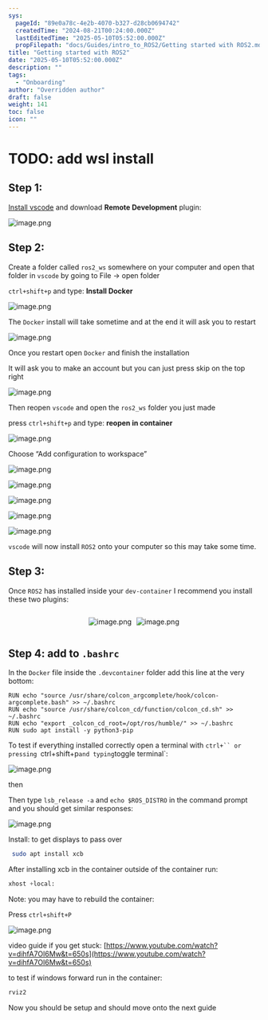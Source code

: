 ```yaml
---
sys:
  pageId: "89e0a78c-4e2b-4070-b327-d28cb0694742"
  createdTime: "2024-08-21T00:24:00.000Z"
  lastEditedTime: "2025-05-10T05:52:00.000Z"
  propFilepath: "docs/Guides/intro_to_ROS2/Getting started with ROS2.md"
title: "Getting started with ROS2"
date: "2025-05-10T05:52:00.000Z"
description: ""
tags:
  - "Onboarding"
author: "Overridden author"
draft: false
weight: 141
toc: false
icon: ""
---
```


# TODO: add wsl install

## Step 1:

[Install vscode](https://code.visualstudio.com/download) and download **Remote Development** plugin:

![image.png](https://prod-files-secure.s3.us-west-2.amazonaws.com/d518164a-d88e-44d1-a4ee-3adb3bd8bce0/efb52993-1881-4a40-b95e-6f020334f022/image.png?X-Amz-Algorithm=AWS4-HMAC-SHA256&X-Amz-Content-Sha256=UNSIGNED-PAYLOAD&X-Amz-Credential=ASIAZI2LB466TOK6MC35%2F20250622%2Fus-west-2%2Fs3%2Faws4_request&X-Amz-Date=20250622T181049Z&X-Amz-Expires=3600&X-Amz-Security-Token=IQoJb3JpZ2luX2VjEAkaCXVzLXdlc3QtMiJIMEYCIQCzbmCBHYdvgw9dNTFp4Dw4IHCk520JWGvJD%2B8I43nxZwIhAKzdXT2XjYtIrA%2BnaPkeGME6tBnoD9u4w5ws1lEZuC%2FLKogECPL%2F%2F%2F%2F%2F%2F%2F%2F%2F%2FwEQABoMNjM3NDIzMTgzODA1IgxAFamEQFfanzA1y%2FEq3ANShBordETp19xaaPVon1%2B4qclqgjRg6HcQyCbE9V3asewmbnsdqRzeFJF0ogVoUsi5T7YH4kbTmfRKEMhKRjiSIZptZrdg7r5s8XCtOa8x%2BQXzI3sXaL%2Fuaq7aKsKlI4jkQHd72ZnupQ%2BpPBuGf3D96N%2BgmyWx%2FyI5qhtGVW8b3WkBy7JL%2BSvx1mZZBqFEGhJwA%2BNqYj6Oaq%2B2gnjume%2F98NNC6LgUqX7DU2lxo4iA0q4NMn2oC29A9laHM%2Fw%2FaZSKYd3x7WrXhwNgdNGCM%2FEeAGCNhwMiKPJJAWxelWpSBBR0CPj%2BqO%2BjnOoJ35uhAL1185Odi%2Fz%2F%2FIUcyUv43L9waJLE3n9EXkEQlDPVJa8x08sNczCypHipPByNDLazpt98pzhzFq9i5eO1dQrV%2B8RBmhqcmdyN4kD3onwAtfCLjIO9Qim%2ByVwqI5iQsKrnP2CpEjY4XB8cWir379YDZ3n%2BlTfKMRWDbMOHmZtaxO2wGLSstZVif3qKXtzyc5RC6W5sfCaw1SwLbgKE4l3G73VTzaxBE5bOr6ZSsaoPVPPiiivwIi72FpE%2FF7iyUFhlYy6W6e13FBifydwtcf43BTgQealbaGpMINtfVDCK0U8oABALm6hLVofTScR3KjDF6uDCBjqkAUhyvUYlL4kR33Aj%2FuCoInBly2fEU3orRf3eH6IWEsY%2BEtsKJO0YGxqXECpYA471lm3678lr4Q8Uo7nZCd0W7k%2FXoeBX1C9dz90Fy%2FyuiqmO7DUNWwUa6yarRHjqXsGkJtHjYZthcTFG%2F9JLrmireC9FQTmQknh16gx1TgVXF%2BXXF%2FXaome94jQjUYYnofVN3Buk%2BSwWcHCbt3zN9%2FqZi60ydatt&X-Amz-Signature=71137d4130997a64ff2d359d78e5b105c7102df1679137d728f26a14ca689db2&X-Amz-SignedHeaders=host&x-amz-checksum-mode=ENABLED&x-id=GetObject)

## Step 2:

Create a folder called `ros2_ws` somewhere on your computer and open that folder in `vscode` by going to File → open folder 

`ctrl+shift+p` and type: **Install Docker**

![image.png](https://prod-files-secure.s3.us-west-2.amazonaws.com/d518164a-d88e-44d1-a4ee-3adb3bd8bce0/2269dc0e-1cd5-47ff-bceb-c04ad9b2eab0/image.png?X-Amz-Algorithm=AWS4-HMAC-SHA256&X-Amz-Content-Sha256=UNSIGNED-PAYLOAD&X-Amz-Credential=ASIAZI2LB466TOK6MC35%2F20250622%2Fus-west-2%2Fs3%2Faws4_request&X-Amz-Date=20250622T181049Z&X-Amz-Expires=3600&X-Amz-Security-Token=IQoJb3JpZ2luX2VjEAkaCXVzLXdlc3QtMiJIMEYCIQCzbmCBHYdvgw9dNTFp4Dw4IHCk520JWGvJD%2B8I43nxZwIhAKzdXT2XjYtIrA%2BnaPkeGME6tBnoD9u4w5ws1lEZuC%2FLKogECPL%2F%2F%2F%2F%2F%2F%2F%2F%2F%2FwEQABoMNjM3NDIzMTgzODA1IgxAFamEQFfanzA1y%2FEq3ANShBordETp19xaaPVon1%2B4qclqgjRg6HcQyCbE9V3asewmbnsdqRzeFJF0ogVoUsi5T7YH4kbTmfRKEMhKRjiSIZptZrdg7r5s8XCtOa8x%2BQXzI3sXaL%2Fuaq7aKsKlI4jkQHd72ZnupQ%2BpPBuGf3D96N%2BgmyWx%2FyI5qhtGVW8b3WkBy7JL%2BSvx1mZZBqFEGhJwA%2BNqYj6Oaq%2B2gnjume%2F98NNC6LgUqX7DU2lxo4iA0q4NMn2oC29A9laHM%2Fw%2FaZSKYd3x7WrXhwNgdNGCM%2FEeAGCNhwMiKPJJAWxelWpSBBR0CPj%2BqO%2BjnOoJ35uhAL1185Odi%2Fz%2F%2FIUcyUv43L9waJLE3n9EXkEQlDPVJa8x08sNczCypHipPByNDLazpt98pzhzFq9i5eO1dQrV%2B8RBmhqcmdyN4kD3onwAtfCLjIO9Qim%2ByVwqI5iQsKrnP2CpEjY4XB8cWir379YDZ3n%2BlTfKMRWDbMOHmZtaxO2wGLSstZVif3qKXtzyc5RC6W5sfCaw1SwLbgKE4l3G73VTzaxBE5bOr6ZSsaoPVPPiiivwIi72FpE%2FF7iyUFhlYy6W6e13FBifydwtcf43BTgQealbaGpMINtfVDCK0U8oABALm6hLVofTScR3KjDF6uDCBjqkAUhyvUYlL4kR33Aj%2FuCoInBly2fEU3orRf3eH6IWEsY%2BEtsKJO0YGxqXECpYA471lm3678lr4Q8Uo7nZCd0W7k%2FXoeBX1C9dz90Fy%2FyuiqmO7DUNWwUa6yarRHjqXsGkJtHjYZthcTFG%2F9JLrmireC9FQTmQknh16gx1TgVXF%2BXXF%2FXaome94jQjUYYnofVN3Buk%2BSwWcHCbt3zN9%2FqZi60ydatt&X-Amz-Signature=78fac4ea2ea6686581d205e8ba0e8a49fd44b9f9edfd292835e45376609f5f1d&X-Amz-SignedHeaders=host&x-amz-checksum-mode=ENABLED&x-id=GetObject)

The `Docker` install will take sometime and at the end it will ask you to restart

![image.png](https://prod-files-secure.s3.us-west-2.amazonaws.com/d518164a-d88e-44d1-a4ee-3adb3bd8bce0/ed233f78-be33-4b1f-b89c-9c346c0e961e/image.png?X-Amz-Algorithm=AWS4-HMAC-SHA256&X-Amz-Content-Sha256=UNSIGNED-PAYLOAD&X-Amz-Credential=ASIAZI2LB466TOK6MC35%2F20250622%2Fus-west-2%2Fs3%2Faws4_request&X-Amz-Date=20250622T181049Z&X-Amz-Expires=3600&X-Amz-Security-Token=IQoJb3JpZ2luX2VjEAkaCXVzLXdlc3QtMiJIMEYCIQCzbmCBHYdvgw9dNTFp4Dw4IHCk520JWGvJD%2B8I43nxZwIhAKzdXT2XjYtIrA%2BnaPkeGME6tBnoD9u4w5ws1lEZuC%2FLKogECPL%2F%2F%2F%2F%2F%2F%2F%2F%2F%2FwEQABoMNjM3NDIzMTgzODA1IgxAFamEQFfanzA1y%2FEq3ANShBordETp19xaaPVon1%2B4qclqgjRg6HcQyCbE9V3asewmbnsdqRzeFJF0ogVoUsi5T7YH4kbTmfRKEMhKRjiSIZptZrdg7r5s8XCtOa8x%2BQXzI3sXaL%2Fuaq7aKsKlI4jkQHd72ZnupQ%2BpPBuGf3D96N%2BgmyWx%2FyI5qhtGVW8b3WkBy7JL%2BSvx1mZZBqFEGhJwA%2BNqYj6Oaq%2B2gnjume%2F98NNC6LgUqX7DU2lxo4iA0q4NMn2oC29A9laHM%2Fw%2FaZSKYd3x7WrXhwNgdNGCM%2FEeAGCNhwMiKPJJAWxelWpSBBR0CPj%2BqO%2BjnOoJ35uhAL1185Odi%2Fz%2F%2FIUcyUv43L9waJLE3n9EXkEQlDPVJa8x08sNczCypHipPByNDLazpt98pzhzFq9i5eO1dQrV%2B8RBmhqcmdyN4kD3onwAtfCLjIO9Qim%2ByVwqI5iQsKrnP2CpEjY4XB8cWir379YDZ3n%2BlTfKMRWDbMOHmZtaxO2wGLSstZVif3qKXtzyc5RC6W5sfCaw1SwLbgKE4l3G73VTzaxBE5bOr6ZSsaoPVPPiiivwIi72FpE%2FF7iyUFhlYy6W6e13FBifydwtcf43BTgQealbaGpMINtfVDCK0U8oABALm6hLVofTScR3KjDF6uDCBjqkAUhyvUYlL4kR33Aj%2FuCoInBly2fEU3orRf3eH6IWEsY%2BEtsKJO0YGxqXECpYA471lm3678lr4Q8Uo7nZCd0W7k%2FXoeBX1C9dz90Fy%2FyuiqmO7DUNWwUa6yarRHjqXsGkJtHjYZthcTFG%2F9JLrmireC9FQTmQknh16gx1TgVXF%2BXXF%2FXaome94jQjUYYnofVN3Buk%2BSwWcHCbt3zN9%2FqZi60ydatt&X-Amz-Signature=72dfb5e6edd9fa8259a6568fa9f00474d258f17f38dc48fd3cbd0807c67704fe&X-Amz-SignedHeaders=host&x-amz-checksum-mode=ENABLED&x-id=GetObject)

Once you restart open `Docker` and finish the installation

It will ask you to make an account but you can just press skip on the top right

![image.png](https://prod-files-secure.s3.us-west-2.amazonaws.com/d518164a-d88e-44d1-a4ee-3adb3bd8bce0/21010ad9-1659-4fd9-9f59-9932a09b2a3d/image.png?X-Amz-Algorithm=AWS4-HMAC-SHA256&X-Amz-Content-Sha256=UNSIGNED-PAYLOAD&X-Amz-Credential=ASIAZI2LB466TOK6MC35%2F20250622%2Fus-west-2%2Fs3%2Faws4_request&X-Amz-Date=20250622T181049Z&X-Amz-Expires=3600&X-Amz-Security-Token=IQoJb3JpZ2luX2VjEAkaCXVzLXdlc3QtMiJIMEYCIQCzbmCBHYdvgw9dNTFp4Dw4IHCk520JWGvJD%2B8I43nxZwIhAKzdXT2XjYtIrA%2BnaPkeGME6tBnoD9u4w5ws1lEZuC%2FLKogECPL%2F%2F%2F%2F%2F%2F%2F%2F%2F%2FwEQABoMNjM3NDIzMTgzODA1IgxAFamEQFfanzA1y%2FEq3ANShBordETp19xaaPVon1%2B4qclqgjRg6HcQyCbE9V3asewmbnsdqRzeFJF0ogVoUsi5T7YH4kbTmfRKEMhKRjiSIZptZrdg7r5s8XCtOa8x%2BQXzI3sXaL%2Fuaq7aKsKlI4jkQHd72ZnupQ%2BpPBuGf3D96N%2BgmyWx%2FyI5qhtGVW8b3WkBy7JL%2BSvx1mZZBqFEGhJwA%2BNqYj6Oaq%2B2gnjume%2F98NNC6LgUqX7DU2lxo4iA0q4NMn2oC29A9laHM%2Fw%2FaZSKYd3x7WrXhwNgdNGCM%2FEeAGCNhwMiKPJJAWxelWpSBBR0CPj%2BqO%2BjnOoJ35uhAL1185Odi%2Fz%2F%2FIUcyUv43L9waJLE3n9EXkEQlDPVJa8x08sNczCypHipPByNDLazpt98pzhzFq9i5eO1dQrV%2B8RBmhqcmdyN4kD3onwAtfCLjIO9Qim%2ByVwqI5iQsKrnP2CpEjY4XB8cWir379YDZ3n%2BlTfKMRWDbMOHmZtaxO2wGLSstZVif3qKXtzyc5RC6W5sfCaw1SwLbgKE4l3G73VTzaxBE5bOr6ZSsaoPVPPiiivwIi72FpE%2FF7iyUFhlYy6W6e13FBifydwtcf43BTgQealbaGpMINtfVDCK0U8oABALm6hLVofTScR3KjDF6uDCBjqkAUhyvUYlL4kR33Aj%2FuCoInBly2fEU3orRf3eH6IWEsY%2BEtsKJO0YGxqXECpYA471lm3678lr4Q8Uo7nZCd0W7k%2FXoeBX1C9dz90Fy%2FyuiqmO7DUNWwUa6yarRHjqXsGkJtHjYZthcTFG%2F9JLrmireC9FQTmQknh16gx1TgVXF%2BXXF%2FXaome94jQjUYYnofVN3Buk%2BSwWcHCbt3zN9%2FqZi60ydatt&X-Amz-Signature=f4ee9c392589646dcc39ac9c74931b25cbb41ef66d77a7847e31283beae4f890&X-Amz-SignedHeaders=host&x-amz-checksum-mode=ENABLED&x-id=GetObject)

Then reopen `vscode` and open the `ros2_ws` folder you just made

press `ctrl+shift+p` and type: **reopen in container**

![image.png](https://prod-files-secure.s3.us-west-2.amazonaws.com/d518164a-d88e-44d1-a4ee-3adb3bd8bce0/4e93b8c2-41ad-488c-8095-c74205196118/image.png?X-Amz-Algorithm=AWS4-HMAC-SHA256&X-Amz-Content-Sha256=UNSIGNED-PAYLOAD&X-Amz-Credential=ASIAZI2LB466TOK6MC35%2F20250622%2Fus-west-2%2Fs3%2Faws4_request&X-Amz-Date=20250622T181049Z&X-Amz-Expires=3600&X-Amz-Security-Token=IQoJb3JpZ2luX2VjEAkaCXVzLXdlc3QtMiJIMEYCIQCzbmCBHYdvgw9dNTFp4Dw4IHCk520JWGvJD%2B8I43nxZwIhAKzdXT2XjYtIrA%2BnaPkeGME6tBnoD9u4w5ws1lEZuC%2FLKogECPL%2F%2F%2F%2F%2F%2F%2F%2F%2F%2FwEQABoMNjM3NDIzMTgzODA1IgxAFamEQFfanzA1y%2FEq3ANShBordETp19xaaPVon1%2B4qclqgjRg6HcQyCbE9V3asewmbnsdqRzeFJF0ogVoUsi5T7YH4kbTmfRKEMhKRjiSIZptZrdg7r5s8XCtOa8x%2BQXzI3sXaL%2Fuaq7aKsKlI4jkQHd72ZnupQ%2BpPBuGf3D96N%2BgmyWx%2FyI5qhtGVW8b3WkBy7JL%2BSvx1mZZBqFEGhJwA%2BNqYj6Oaq%2B2gnjume%2F98NNC6LgUqX7DU2lxo4iA0q4NMn2oC29A9laHM%2Fw%2FaZSKYd3x7WrXhwNgdNGCM%2FEeAGCNhwMiKPJJAWxelWpSBBR0CPj%2BqO%2BjnOoJ35uhAL1185Odi%2Fz%2F%2FIUcyUv43L9waJLE3n9EXkEQlDPVJa8x08sNczCypHipPByNDLazpt98pzhzFq9i5eO1dQrV%2B8RBmhqcmdyN4kD3onwAtfCLjIO9Qim%2ByVwqI5iQsKrnP2CpEjY4XB8cWir379YDZ3n%2BlTfKMRWDbMOHmZtaxO2wGLSstZVif3qKXtzyc5RC6W5sfCaw1SwLbgKE4l3G73VTzaxBE5bOr6ZSsaoPVPPiiivwIi72FpE%2FF7iyUFhlYy6W6e13FBifydwtcf43BTgQealbaGpMINtfVDCK0U8oABALm6hLVofTScR3KjDF6uDCBjqkAUhyvUYlL4kR33Aj%2FuCoInBly2fEU3orRf3eH6IWEsY%2BEtsKJO0YGxqXECpYA471lm3678lr4Q8Uo7nZCd0W7k%2FXoeBX1C9dz90Fy%2FyuiqmO7DUNWwUa6yarRHjqXsGkJtHjYZthcTFG%2F9JLrmireC9FQTmQknh16gx1TgVXF%2BXXF%2FXaome94jQjUYYnofVN3Buk%2BSwWcHCbt3zN9%2FqZi60ydatt&X-Amz-Signature=0aab159d49d74cb4d441fa29576e0e178c5375464b369b7bc10f2deac601f5da&X-Amz-SignedHeaders=host&x-amz-checksum-mode=ENABLED&x-id=GetObject)

Choose “Add configuration to workspace”

![image.png](https://prod-files-secure.s3.us-west-2.amazonaws.com/d518164a-d88e-44d1-a4ee-3adb3bd8bce0/9560b282-5060-4989-ba37-97e7b2c22476/image.png?X-Amz-Algorithm=AWS4-HMAC-SHA256&X-Amz-Content-Sha256=UNSIGNED-PAYLOAD&X-Amz-Credential=ASIAZI2LB466TOK6MC35%2F20250622%2Fus-west-2%2Fs3%2Faws4_request&X-Amz-Date=20250622T181049Z&X-Amz-Expires=3600&X-Amz-Security-Token=IQoJb3JpZ2luX2VjEAkaCXVzLXdlc3QtMiJIMEYCIQCzbmCBHYdvgw9dNTFp4Dw4IHCk520JWGvJD%2B8I43nxZwIhAKzdXT2XjYtIrA%2BnaPkeGME6tBnoD9u4w5ws1lEZuC%2FLKogECPL%2F%2F%2F%2F%2F%2F%2F%2F%2F%2FwEQABoMNjM3NDIzMTgzODA1IgxAFamEQFfanzA1y%2FEq3ANShBordETp19xaaPVon1%2B4qclqgjRg6HcQyCbE9V3asewmbnsdqRzeFJF0ogVoUsi5T7YH4kbTmfRKEMhKRjiSIZptZrdg7r5s8XCtOa8x%2BQXzI3sXaL%2Fuaq7aKsKlI4jkQHd72ZnupQ%2BpPBuGf3D96N%2BgmyWx%2FyI5qhtGVW8b3WkBy7JL%2BSvx1mZZBqFEGhJwA%2BNqYj6Oaq%2B2gnjume%2F98NNC6LgUqX7DU2lxo4iA0q4NMn2oC29A9laHM%2Fw%2FaZSKYd3x7WrXhwNgdNGCM%2FEeAGCNhwMiKPJJAWxelWpSBBR0CPj%2BqO%2BjnOoJ35uhAL1185Odi%2Fz%2F%2FIUcyUv43L9waJLE3n9EXkEQlDPVJa8x08sNczCypHipPByNDLazpt98pzhzFq9i5eO1dQrV%2B8RBmhqcmdyN4kD3onwAtfCLjIO9Qim%2ByVwqI5iQsKrnP2CpEjY4XB8cWir379YDZ3n%2BlTfKMRWDbMOHmZtaxO2wGLSstZVif3qKXtzyc5RC6W5sfCaw1SwLbgKE4l3G73VTzaxBE5bOr6ZSsaoPVPPiiivwIi72FpE%2FF7iyUFhlYy6W6e13FBifydwtcf43BTgQealbaGpMINtfVDCK0U8oABALm6hLVofTScR3KjDF6uDCBjqkAUhyvUYlL4kR33Aj%2FuCoInBly2fEU3orRf3eH6IWEsY%2BEtsKJO0YGxqXECpYA471lm3678lr4Q8Uo7nZCd0W7k%2FXoeBX1C9dz90Fy%2FyuiqmO7DUNWwUa6yarRHjqXsGkJtHjYZthcTFG%2F9JLrmireC9FQTmQknh16gx1TgVXF%2BXXF%2FXaome94jQjUYYnofVN3Buk%2BSwWcHCbt3zN9%2FqZi60ydatt&X-Amz-Signature=3ed4e48376e7f55e27f34223374b3344c7f787c43ced130fd539921ff52f86a3&X-Amz-SignedHeaders=host&x-amz-checksum-mode=ENABLED&x-id=GetObject)

![image.png](https://prod-files-secure.s3.us-west-2.amazonaws.com/d518164a-d88e-44d1-a4ee-3adb3bd8bce0/2ee63f81-886b-48e8-a553-dc6e5eac99e4/image.png?X-Amz-Algorithm=AWS4-HMAC-SHA256&X-Amz-Content-Sha256=UNSIGNED-PAYLOAD&X-Amz-Credential=ASIAZI2LB466TOK6MC35%2F20250622%2Fus-west-2%2Fs3%2Faws4_request&X-Amz-Date=20250622T181049Z&X-Amz-Expires=3600&X-Amz-Security-Token=IQoJb3JpZ2luX2VjEAkaCXVzLXdlc3QtMiJIMEYCIQCzbmCBHYdvgw9dNTFp4Dw4IHCk520JWGvJD%2B8I43nxZwIhAKzdXT2XjYtIrA%2BnaPkeGME6tBnoD9u4w5ws1lEZuC%2FLKogECPL%2F%2F%2F%2F%2F%2F%2F%2F%2F%2FwEQABoMNjM3NDIzMTgzODA1IgxAFamEQFfanzA1y%2FEq3ANShBordETp19xaaPVon1%2B4qclqgjRg6HcQyCbE9V3asewmbnsdqRzeFJF0ogVoUsi5T7YH4kbTmfRKEMhKRjiSIZptZrdg7r5s8XCtOa8x%2BQXzI3sXaL%2Fuaq7aKsKlI4jkQHd72ZnupQ%2BpPBuGf3D96N%2BgmyWx%2FyI5qhtGVW8b3WkBy7JL%2BSvx1mZZBqFEGhJwA%2BNqYj6Oaq%2B2gnjume%2F98NNC6LgUqX7DU2lxo4iA0q4NMn2oC29A9laHM%2Fw%2FaZSKYd3x7WrXhwNgdNGCM%2FEeAGCNhwMiKPJJAWxelWpSBBR0CPj%2BqO%2BjnOoJ35uhAL1185Odi%2Fz%2F%2FIUcyUv43L9waJLE3n9EXkEQlDPVJa8x08sNczCypHipPByNDLazpt98pzhzFq9i5eO1dQrV%2B8RBmhqcmdyN4kD3onwAtfCLjIO9Qim%2ByVwqI5iQsKrnP2CpEjY4XB8cWir379YDZ3n%2BlTfKMRWDbMOHmZtaxO2wGLSstZVif3qKXtzyc5RC6W5sfCaw1SwLbgKE4l3G73VTzaxBE5bOr6ZSsaoPVPPiiivwIi72FpE%2FF7iyUFhlYy6W6e13FBifydwtcf43BTgQealbaGpMINtfVDCK0U8oABALm6hLVofTScR3KjDF6uDCBjqkAUhyvUYlL4kR33Aj%2FuCoInBly2fEU3orRf3eH6IWEsY%2BEtsKJO0YGxqXECpYA471lm3678lr4Q8Uo7nZCd0W7k%2FXoeBX1C9dz90Fy%2FyuiqmO7DUNWwUa6yarRHjqXsGkJtHjYZthcTFG%2F9JLrmireC9FQTmQknh16gx1TgVXF%2BXXF%2FXaome94jQjUYYnofVN3Buk%2BSwWcHCbt3zN9%2FqZi60ydatt&X-Amz-Signature=b599d795109b9488dcf75c3000a00ae8a6474d5c7e6672f3e2827a05df2879ca&X-Amz-SignedHeaders=host&x-amz-checksum-mode=ENABLED&x-id=GetObject)

![image.png](https://prod-files-secure.s3.us-west-2.amazonaws.com/d518164a-d88e-44d1-a4ee-3adb3bd8bce0/ae1580b2-b048-407e-aed9-b584224a7a04/image.png?X-Amz-Algorithm=AWS4-HMAC-SHA256&X-Amz-Content-Sha256=UNSIGNED-PAYLOAD&X-Amz-Credential=ASIAZI2LB466TOK6MC35%2F20250622%2Fus-west-2%2Fs3%2Faws4_request&X-Amz-Date=20250622T181049Z&X-Amz-Expires=3600&X-Amz-Security-Token=IQoJb3JpZ2luX2VjEAkaCXVzLXdlc3QtMiJIMEYCIQCzbmCBHYdvgw9dNTFp4Dw4IHCk520JWGvJD%2B8I43nxZwIhAKzdXT2XjYtIrA%2BnaPkeGME6tBnoD9u4w5ws1lEZuC%2FLKogECPL%2F%2F%2F%2F%2F%2F%2F%2F%2F%2FwEQABoMNjM3NDIzMTgzODA1IgxAFamEQFfanzA1y%2FEq3ANShBordETp19xaaPVon1%2B4qclqgjRg6HcQyCbE9V3asewmbnsdqRzeFJF0ogVoUsi5T7YH4kbTmfRKEMhKRjiSIZptZrdg7r5s8XCtOa8x%2BQXzI3sXaL%2Fuaq7aKsKlI4jkQHd72ZnupQ%2BpPBuGf3D96N%2BgmyWx%2FyI5qhtGVW8b3WkBy7JL%2BSvx1mZZBqFEGhJwA%2BNqYj6Oaq%2B2gnjume%2F98NNC6LgUqX7DU2lxo4iA0q4NMn2oC29A9laHM%2Fw%2FaZSKYd3x7WrXhwNgdNGCM%2FEeAGCNhwMiKPJJAWxelWpSBBR0CPj%2BqO%2BjnOoJ35uhAL1185Odi%2Fz%2F%2FIUcyUv43L9waJLE3n9EXkEQlDPVJa8x08sNczCypHipPByNDLazpt98pzhzFq9i5eO1dQrV%2B8RBmhqcmdyN4kD3onwAtfCLjIO9Qim%2ByVwqI5iQsKrnP2CpEjY4XB8cWir379YDZ3n%2BlTfKMRWDbMOHmZtaxO2wGLSstZVif3qKXtzyc5RC6W5sfCaw1SwLbgKE4l3G73VTzaxBE5bOr6ZSsaoPVPPiiivwIi72FpE%2FF7iyUFhlYy6W6e13FBifydwtcf43BTgQealbaGpMINtfVDCK0U8oABALm6hLVofTScR3KjDF6uDCBjqkAUhyvUYlL4kR33Aj%2FuCoInBly2fEU3orRf3eH6IWEsY%2BEtsKJO0YGxqXECpYA471lm3678lr4Q8Uo7nZCd0W7k%2FXoeBX1C9dz90Fy%2FyuiqmO7DUNWwUa6yarRHjqXsGkJtHjYZthcTFG%2F9JLrmireC9FQTmQknh16gx1TgVXF%2BXXF%2FXaome94jQjUYYnofVN3Buk%2BSwWcHCbt3zN9%2FqZi60ydatt&X-Amz-Signature=4a836e0ab36fbdf11d075a7dffd39c0624e1e54bee7309ce1f9ab13dd689216b&X-Amz-SignedHeaders=host&x-amz-checksum-mode=ENABLED&x-id=GetObject)

![image.png](https://prod-files-secure.s3.us-west-2.amazonaws.com/d518164a-d88e-44d1-a4ee-3adb3bd8bce0/53255b28-f75e-430f-b9e3-c0ac8577e42b/image.png?X-Amz-Algorithm=AWS4-HMAC-SHA256&X-Amz-Content-Sha256=UNSIGNED-PAYLOAD&X-Amz-Credential=ASIAZI2LB466TOK6MC35%2F20250622%2Fus-west-2%2Fs3%2Faws4_request&X-Amz-Date=20250622T181049Z&X-Amz-Expires=3600&X-Amz-Security-Token=IQoJb3JpZ2luX2VjEAkaCXVzLXdlc3QtMiJIMEYCIQCzbmCBHYdvgw9dNTFp4Dw4IHCk520JWGvJD%2B8I43nxZwIhAKzdXT2XjYtIrA%2BnaPkeGME6tBnoD9u4w5ws1lEZuC%2FLKogECPL%2F%2F%2F%2F%2F%2F%2F%2F%2F%2FwEQABoMNjM3NDIzMTgzODA1IgxAFamEQFfanzA1y%2FEq3ANShBordETp19xaaPVon1%2B4qclqgjRg6HcQyCbE9V3asewmbnsdqRzeFJF0ogVoUsi5T7YH4kbTmfRKEMhKRjiSIZptZrdg7r5s8XCtOa8x%2BQXzI3sXaL%2Fuaq7aKsKlI4jkQHd72ZnupQ%2BpPBuGf3D96N%2BgmyWx%2FyI5qhtGVW8b3WkBy7JL%2BSvx1mZZBqFEGhJwA%2BNqYj6Oaq%2B2gnjume%2F98NNC6LgUqX7DU2lxo4iA0q4NMn2oC29A9laHM%2Fw%2FaZSKYd3x7WrXhwNgdNGCM%2FEeAGCNhwMiKPJJAWxelWpSBBR0CPj%2BqO%2BjnOoJ35uhAL1185Odi%2Fz%2F%2FIUcyUv43L9waJLE3n9EXkEQlDPVJa8x08sNczCypHipPByNDLazpt98pzhzFq9i5eO1dQrV%2B8RBmhqcmdyN4kD3onwAtfCLjIO9Qim%2ByVwqI5iQsKrnP2CpEjY4XB8cWir379YDZ3n%2BlTfKMRWDbMOHmZtaxO2wGLSstZVif3qKXtzyc5RC6W5sfCaw1SwLbgKE4l3G73VTzaxBE5bOr6ZSsaoPVPPiiivwIi72FpE%2FF7iyUFhlYy6W6e13FBifydwtcf43BTgQealbaGpMINtfVDCK0U8oABALm6hLVofTScR3KjDF6uDCBjqkAUhyvUYlL4kR33Aj%2FuCoInBly2fEU3orRf3eH6IWEsY%2BEtsKJO0YGxqXECpYA471lm3678lr4Q8Uo7nZCd0W7k%2FXoeBX1C9dz90Fy%2FyuiqmO7DUNWwUa6yarRHjqXsGkJtHjYZthcTFG%2F9JLrmireC9FQTmQknh16gx1TgVXF%2BXXF%2FXaome94jQjUYYnofVN3Buk%2BSwWcHCbt3zN9%2FqZi60ydatt&X-Amz-Signature=38f9236cd0600852977c59ebe8397086602559ddfb671a760a60fad223bf085b&X-Amz-SignedHeaders=host&x-amz-checksum-mode=ENABLED&x-id=GetObject)

![image.png](https://prod-files-secure.s3.us-west-2.amazonaws.com/d518164a-d88e-44d1-a4ee-3adb3bd8bce0/7c562767-5af9-4ffb-97d1-327bcdf4ee00/image.png?X-Amz-Algorithm=AWS4-HMAC-SHA256&X-Amz-Content-Sha256=UNSIGNED-PAYLOAD&X-Amz-Credential=ASIAZI2LB466TOK6MC35%2F20250622%2Fus-west-2%2Fs3%2Faws4_request&X-Amz-Date=20250622T181049Z&X-Amz-Expires=3600&X-Amz-Security-Token=IQoJb3JpZ2luX2VjEAkaCXVzLXdlc3QtMiJIMEYCIQCzbmCBHYdvgw9dNTFp4Dw4IHCk520JWGvJD%2B8I43nxZwIhAKzdXT2XjYtIrA%2BnaPkeGME6tBnoD9u4w5ws1lEZuC%2FLKogECPL%2F%2F%2F%2F%2F%2F%2F%2F%2F%2FwEQABoMNjM3NDIzMTgzODA1IgxAFamEQFfanzA1y%2FEq3ANShBordETp19xaaPVon1%2B4qclqgjRg6HcQyCbE9V3asewmbnsdqRzeFJF0ogVoUsi5T7YH4kbTmfRKEMhKRjiSIZptZrdg7r5s8XCtOa8x%2BQXzI3sXaL%2Fuaq7aKsKlI4jkQHd72ZnupQ%2BpPBuGf3D96N%2BgmyWx%2FyI5qhtGVW8b3WkBy7JL%2BSvx1mZZBqFEGhJwA%2BNqYj6Oaq%2B2gnjume%2F98NNC6LgUqX7DU2lxo4iA0q4NMn2oC29A9laHM%2Fw%2FaZSKYd3x7WrXhwNgdNGCM%2FEeAGCNhwMiKPJJAWxelWpSBBR0CPj%2BqO%2BjnOoJ35uhAL1185Odi%2Fz%2F%2FIUcyUv43L9waJLE3n9EXkEQlDPVJa8x08sNczCypHipPByNDLazpt98pzhzFq9i5eO1dQrV%2B8RBmhqcmdyN4kD3onwAtfCLjIO9Qim%2ByVwqI5iQsKrnP2CpEjY4XB8cWir379YDZ3n%2BlTfKMRWDbMOHmZtaxO2wGLSstZVif3qKXtzyc5RC6W5sfCaw1SwLbgKE4l3G73VTzaxBE5bOr6ZSsaoPVPPiiivwIi72FpE%2FF7iyUFhlYy6W6e13FBifydwtcf43BTgQealbaGpMINtfVDCK0U8oABALm6hLVofTScR3KjDF6uDCBjqkAUhyvUYlL4kR33Aj%2FuCoInBly2fEU3orRf3eH6IWEsY%2BEtsKJO0YGxqXECpYA471lm3678lr4Q8Uo7nZCd0W7k%2FXoeBX1C9dz90Fy%2FyuiqmO7DUNWwUa6yarRHjqXsGkJtHjYZthcTFG%2F9JLrmireC9FQTmQknh16gx1TgVXF%2BXXF%2FXaome94jQjUYYnofVN3Buk%2BSwWcHCbt3zN9%2FqZi60ydatt&X-Amz-Signature=613c96bec8e2924205981547b4bb95cc92787c0d222f6c1256b17e3387e8742d&X-Amz-SignedHeaders=host&x-amz-checksum-mode=ENABLED&x-id=GetObject)

`vscode` will now install `ROS2` onto your computer so this may take some time.

## Step 3:

Once `ROS2` has installed inside your `dev-container` I recommend you install these two plugins:

<div style="display: flex;flex-direction: row; column-gap:10px; max-width: 630px;justify-content: center;">
<div>

![image.png](https://prod-files-secure.s3.us-west-2.amazonaws.com/d518164a-d88e-44d1-a4ee-3adb3bd8bce0/3fc3d550-5a54-4ba1-ba6b-faa01cdb7369/image.png?X-Amz-Algorithm=AWS4-HMAC-SHA256&X-Amz-Content-Sha256=UNSIGNED-PAYLOAD&X-Amz-Credential=ASIAZI2LB466WOY6AOZR%2F20250622%2Fus-west-2%2Fs3%2Faws4_request&X-Amz-Date=20250622T181052Z&X-Amz-Expires=3600&X-Amz-Security-Token=IQoJb3JpZ2luX2VjEAcaCXVzLXdlc3QtMiJHMEUCIEjRBc2ya400e73Mac3MuzUmSELHTBouioqcuA0Xw1cGAiEAsGP%2BPCgIa9XQsUkniMvzr4nqFN8ArWAzGs%2FedFmyKyAqiAQI8P%2F%2F%2F%2F%2F%2F%2F%2F%2F%2FARAAGgw2Mzc0MjMxODM4MDUiDDXimPnSPKRg8qWvRyrcA5g%2ByA3TjirQVtjmz8zls2ySgA0kiWwDVu7GGnWlc54%2FZnBHJWqQ1EbPtJYE8EgPe4B%2F3kuFR%2B4HpNs0s2FpJ9ArPuzc9bj1BZ7Q5IcyOLYrg9jurplvz1gFMkS4QqPZu2ffCgq9nQEjw1ie%2BzvNKG5lBg%2Fw6rLU%2BRbe%2B0axJQVTzX2nnV0p%2FNi8eWN0SQLAIbsDBqCWD83mE2OjKhq6LnfkI1Li1wJEsx6snw9nJ%2B2WrVdySn%2BNSHzRrWuQwf1tn4o6cl86GfCPgj3ZmXC3jPCpvGX8syVzc2pdQ5C0sMtJU4H8bR%2FuBnrb8RGz4Lv9WGO0%2FwZMUh1F8XTNM6oCUxgRiCVvvcD2%2FYHpN5RBGLWaTFq0%2FC0xz7tamcZWj%2FBYG9rtu6ht5AfDJfitVaD8Kg32KKdqzCET%2BcZGvsrEZG6IzH3EbRGEl%2Fpj4QJqoI7ZVMvSvwN5lymi9jWu3wx0DSzeG1QWeTU32ysRVNzLB16GCLR67i%2BMygm9Ivn4dF%2Fv16zLt3Lihpsk33%2BIU0fdS8vK5PsHtiZ9soao%2FdBZKMbY%2FecpZ0QT7r70xBKrsUjdarsdtGWLAmeiWJieiDL7TXmFJG9nuM6UfLUzoeHx6ANyXqs3ru9we%2FPjY2eqMOqv4MIGOqUBUSz55ZmttEQGBwQxhlEvJT%2FjWUz0Fvf0%2Fv4AuAyPsj8y6i%2BdnhiMno0XBq6ziN9kW5KeEKoh4qEtlDSScc2Wo88ptgJ59E1YhcmQeSu0q1MvXJd91cgNJBa6OAHz%2FTc81MWE%2FMpLnwfsZLGxKEN7LCBxDgsaFLOoPNprAzzdQDgls4KzQjTZ5VlPpLS6f5Hy3dAFd5uBte0cIBx4Sj8AyMr22l7J&X-Amz-Signature=aaec61bea9d146ea849485c67dd14725063baebdbabbdcfd0d3bf133ec31304e&X-Amz-SignedHeaders=host&x-amz-checksum-mode=ENABLED&x-id=GetObject)

</div>
<div>

![image.png](https://prod-files-secure.s3.us-west-2.amazonaws.com/d518164a-d88e-44d1-a4ee-3adb3bd8bce0/d994cc66-13c2-4093-a5a3-f84cf4601a82/image.png?X-Amz-Algorithm=AWS4-HMAC-SHA256&X-Amz-Content-Sha256=UNSIGNED-PAYLOAD&X-Amz-Credential=ASIAZI2LB4663IHG37SI%2F20250622%2Fus-west-2%2Fs3%2Faws4_request&X-Amz-Date=20250622T181052Z&X-Amz-Expires=3600&X-Amz-Security-Token=IQoJb3JpZ2luX2VjEAkaCXVzLXdlc3QtMiJGMEQCIHMh6kPbQjay8XghBp635m2EI%2FGYhrlUUbCawMfHT51IAiBA%2BgFQVxKmIVnfrfpdN5ruhww%2FgF%2B1mng6nv2ZfB4zziqIBAjy%2F%2F%2F%2F%2F%2F%2F%2F%2F%2F8BEAAaDDYzNzQyMzE4MzgwNSIMqSV%2BX5tdEcCm4F5hKtwDRzQn1r5AfycpUP0ycymPuoNAnOz4yxc%2FeZMMyMJGpo%2Fp%2FXbJhkZwUbaShRyey3fiTWiA61F0rmEg4jZ%2FZHkumSPJIddZhZWrubMwbriQDva8HT9g3LONZQVqWiUiqxi%2F1HlQ1hePjeuCQdfG%2FlgzU%2FEgzRi1%2BUXVWPJrXCzsHhp8EzB34Ztacu%2FFmdhOzAqsJDG0wzzptp7Ulw22BUjPsOYg9IFWVI76sA5MVzd3qSzvway%2BxIEuER5RzMwr5Dwx%2Fa0E3eDXQBBM4oLnfhgjOvUGeL8MJavuIYPDQw1%2FqjxbRlQo51y%2BMNA6XzbNCNhsbSggRDa6YMrOf3SeZidjgVNH1eUedzUhxTSxdJTKC0%2FJsonRozsiu9Or%2F3TR5YaWo4YiSXJ6QKqtmkkkVl1qqV2X%2BzaoyFesMr7JNEOQ4H%2BJRW%2BdDg9%2Fbtm62iQH1NPK6ZggVC99ouCNU2TgpEGU9KugJiK6dXh6ACdftLcgpggvbSiPCd6l14oQH3BNJuruMK1ofUXa0ZykLWShH%2FVoiLmX7lX0x%2Fdy1DnPuDiJOisxzzcuK%2BiLtRhVivFyFtEZP224n0%2BRL2oHcHugNSWOtfcfpk1rmQvHO8If97kR278kSEX3irFSmoqQwiIw1%2BrgwgY6pgEgdoPd3rfI1kj3bkS4ySrJYrrklh04BPVAZAPd2UHJPMZOCmae8N5eFWopAOpIkMJVggd0Ojg4Mb2vArn2o4ihtLnirHVVMnm%2B3OdcdNpIPIiosNwgJQZKeA%2BqROFq5F6Mr7Xm9HYj0G8MMV5N42JVHHdSJLJudzoA0NUSvM%2BXgIbpqIT6k%2BML4%2F9%2FJzN1cn3KTWVjTN%2FyPOzgQst8RIXdQzq6FFzf&X-Amz-Signature=7834ddd11d84b60e3a6ff2f73511cf12fbffc7f7749d74169915b8f34eafaa6b&X-Amz-SignedHeaders=host&x-amz-checksum-mode=ENABLED&x-id=GetObject)

</div>
</div>

## Step 4: add to `.bashrc`

In the `Docker` file inside the `.devcontainer` folder add this line at the very bottom: 

```docker
RUN echo "source /usr/share/colcon_argcomplete/hook/colcon-argcomplete.bash" >> ~/.bashrc
RUN echo "source /usr/share/colcon_cd/function/colcon_cd.sh" >> ~/.bashrc
RUN echo "export _colcon_cd_root=/opt/ros/humble/" >> ~/.bashrc
RUN sudo apt install -y python3-pip 
```

To test if everything installed correctly open a terminal with `ctrl+`` or pressing `ctrl+shift+p` and typing `toggle terminal`:

![image.png](https://prod-files-secure.s3.us-west-2.amazonaws.com/d518164a-d88e-44d1-a4ee-3adb3bd8bce0/6a4943d8-b04e-4c02-9a58-775f3384d1a5/image.png?X-Amz-Algorithm=AWS4-HMAC-SHA256&X-Amz-Content-Sha256=UNSIGNED-PAYLOAD&X-Amz-Credential=ASIAZI2LB466TOK6MC35%2F20250622%2Fus-west-2%2Fs3%2Faws4_request&X-Amz-Date=20250622T181049Z&X-Amz-Expires=3600&X-Amz-Security-Token=IQoJb3JpZ2luX2VjEAkaCXVzLXdlc3QtMiJIMEYCIQCzbmCBHYdvgw9dNTFp4Dw4IHCk520JWGvJD%2B8I43nxZwIhAKzdXT2XjYtIrA%2BnaPkeGME6tBnoD9u4w5ws1lEZuC%2FLKogECPL%2F%2F%2F%2F%2F%2F%2F%2F%2F%2FwEQABoMNjM3NDIzMTgzODA1IgxAFamEQFfanzA1y%2FEq3ANShBordETp19xaaPVon1%2B4qclqgjRg6HcQyCbE9V3asewmbnsdqRzeFJF0ogVoUsi5T7YH4kbTmfRKEMhKRjiSIZptZrdg7r5s8XCtOa8x%2BQXzI3sXaL%2Fuaq7aKsKlI4jkQHd72ZnupQ%2BpPBuGf3D96N%2BgmyWx%2FyI5qhtGVW8b3WkBy7JL%2BSvx1mZZBqFEGhJwA%2BNqYj6Oaq%2B2gnjume%2F98NNC6LgUqX7DU2lxo4iA0q4NMn2oC29A9laHM%2Fw%2FaZSKYd3x7WrXhwNgdNGCM%2FEeAGCNhwMiKPJJAWxelWpSBBR0CPj%2BqO%2BjnOoJ35uhAL1185Odi%2Fz%2F%2FIUcyUv43L9waJLE3n9EXkEQlDPVJa8x08sNczCypHipPByNDLazpt98pzhzFq9i5eO1dQrV%2B8RBmhqcmdyN4kD3onwAtfCLjIO9Qim%2ByVwqI5iQsKrnP2CpEjY4XB8cWir379YDZ3n%2BlTfKMRWDbMOHmZtaxO2wGLSstZVif3qKXtzyc5RC6W5sfCaw1SwLbgKE4l3G73VTzaxBE5bOr6ZSsaoPVPPiiivwIi72FpE%2FF7iyUFhlYy6W6e13FBifydwtcf43BTgQealbaGpMINtfVDCK0U8oABALm6hLVofTScR3KjDF6uDCBjqkAUhyvUYlL4kR33Aj%2FuCoInBly2fEU3orRf3eH6IWEsY%2BEtsKJO0YGxqXECpYA471lm3678lr4Q8Uo7nZCd0W7k%2FXoeBX1C9dz90Fy%2FyuiqmO7DUNWwUa6yarRHjqXsGkJtHjYZthcTFG%2F9JLrmireC9FQTmQknh16gx1TgVXF%2BXXF%2FXaome94jQjUYYnofVN3Buk%2BSwWcHCbt3zN9%2FqZi60ydatt&X-Amz-Signature=d43ce37978ad435d2cae440b7ce4bffefe7a69461ca1a33cf38c6f35bbcc9102&X-Amz-SignedHeaders=host&x-amz-checksum-mode=ENABLED&x-id=GetObject)

then 

Then type `lsb_release -a` and `echo $ROS_DISTRO` in the command prompt and you should get similar responses:

![image.png](https://prod-files-secure.s3.us-west-2.amazonaws.com/d518164a-d88e-44d1-a4ee-3adb3bd8bce0/3e635dec-a805-4e85-8b9e-d000e5b71a4e/image.png?X-Amz-Algorithm=AWS4-HMAC-SHA256&X-Amz-Content-Sha256=UNSIGNED-PAYLOAD&X-Amz-Credential=ASIAZI2LB466TOK6MC35%2F20250622%2Fus-west-2%2Fs3%2Faws4_request&X-Amz-Date=20250622T181049Z&X-Amz-Expires=3600&X-Amz-Security-Token=IQoJb3JpZ2luX2VjEAkaCXVzLXdlc3QtMiJIMEYCIQCzbmCBHYdvgw9dNTFp4Dw4IHCk520JWGvJD%2B8I43nxZwIhAKzdXT2XjYtIrA%2BnaPkeGME6tBnoD9u4w5ws1lEZuC%2FLKogECPL%2F%2F%2F%2F%2F%2F%2F%2F%2F%2FwEQABoMNjM3NDIzMTgzODA1IgxAFamEQFfanzA1y%2FEq3ANShBordETp19xaaPVon1%2B4qclqgjRg6HcQyCbE9V3asewmbnsdqRzeFJF0ogVoUsi5T7YH4kbTmfRKEMhKRjiSIZptZrdg7r5s8XCtOa8x%2BQXzI3sXaL%2Fuaq7aKsKlI4jkQHd72ZnupQ%2BpPBuGf3D96N%2BgmyWx%2FyI5qhtGVW8b3WkBy7JL%2BSvx1mZZBqFEGhJwA%2BNqYj6Oaq%2B2gnjume%2F98NNC6LgUqX7DU2lxo4iA0q4NMn2oC29A9laHM%2Fw%2FaZSKYd3x7WrXhwNgdNGCM%2FEeAGCNhwMiKPJJAWxelWpSBBR0CPj%2BqO%2BjnOoJ35uhAL1185Odi%2Fz%2F%2FIUcyUv43L9waJLE3n9EXkEQlDPVJa8x08sNczCypHipPByNDLazpt98pzhzFq9i5eO1dQrV%2B8RBmhqcmdyN4kD3onwAtfCLjIO9Qim%2ByVwqI5iQsKrnP2CpEjY4XB8cWir379YDZ3n%2BlTfKMRWDbMOHmZtaxO2wGLSstZVif3qKXtzyc5RC6W5sfCaw1SwLbgKE4l3G73VTzaxBE5bOr6ZSsaoPVPPiiivwIi72FpE%2FF7iyUFhlYy6W6e13FBifydwtcf43BTgQealbaGpMINtfVDCK0U8oABALm6hLVofTScR3KjDF6uDCBjqkAUhyvUYlL4kR33Aj%2FuCoInBly2fEU3orRf3eH6IWEsY%2BEtsKJO0YGxqXECpYA471lm3678lr4Q8Uo7nZCd0W7k%2FXoeBX1C9dz90Fy%2FyuiqmO7DUNWwUa6yarRHjqXsGkJtHjYZthcTFG%2F9JLrmireC9FQTmQknh16gx1TgVXF%2BXXF%2FXaome94jQjUYYnofVN3Buk%2BSwWcHCbt3zN9%2FqZi60ydatt&X-Amz-Signature=ef69b6b3dbc66d1604d1c94d1a897874973b278ceb36ecf5c8b24783455b9e29&X-Amz-SignedHeaders=host&x-amz-checksum-mode=ENABLED&x-id=GetObject)

Install:  to get displays to pass over

```bash
 sudo apt install xcb
```

After installing xcb in the container outside of the container run:

```python
xhost +local:
```

Note: you may have to rebuild the container:

Press `ctrl+shift+P`

![image.png](https://prod-files-secure.s3.us-west-2.amazonaws.com/d518164a-d88e-44d1-a4ee-3adb3bd8bce0/6c2be660-2618-4c38-9c26-53554f7a0b7b/image.png?X-Amz-Algorithm=AWS4-HMAC-SHA256&X-Amz-Content-Sha256=UNSIGNED-PAYLOAD&X-Amz-Credential=ASIAZI2LB466TOK6MC35%2F20250622%2Fus-west-2%2Fs3%2Faws4_request&X-Amz-Date=20250622T181049Z&X-Amz-Expires=3600&X-Amz-Security-Token=IQoJb3JpZ2luX2VjEAkaCXVzLXdlc3QtMiJIMEYCIQCzbmCBHYdvgw9dNTFp4Dw4IHCk520JWGvJD%2B8I43nxZwIhAKzdXT2XjYtIrA%2BnaPkeGME6tBnoD9u4w5ws1lEZuC%2FLKogECPL%2F%2F%2F%2F%2F%2F%2F%2F%2F%2FwEQABoMNjM3NDIzMTgzODA1IgxAFamEQFfanzA1y%2FEq3ANShBordETp19xaaPVon1%2B4qclqgjRg6HcQyCbE9V3asewmbnsdqRzeFJF0ogVoUsi5T7YH4kbTmfRKEMhKRjiSIZptZrdg7r5s8XCtOa8x%2BQXzI3sXaL%2Fuaq7aKsKlI4jkQHd72ZnupQ%2BpPBuGf3D96N%2BgmyWx%2FyI5qhtGVW8b3WkBy7JL%2BSvx1mZZBqFEGhJwA%2BNqYj6Oaq%2B2gnjume%2F98NNC6LgUqX7DU2lxo4iA0q4NMn2oC29A9laHM%2Fw%2FaZSKYd3x7WrXhwNgdNGCM%2FEeAGCNhwMiKPJJAWxelWpSBBR0CPj%2BqO%2BjnOoJ35uhAL1185Odi%2Fz%2F%2FIUcyUv43L9waJLE3n9EXkEQlDPVJa8x08sNczCypHipPByNDLazpt98pzhzFq9i5eO1dQrV%2B8RBmhqcmdyN4kD3onwAtfCLjIO9Qim%2ByVwqI5iQsKrnP2CpEjY4XB8cWir379YDZ3n%2BlTfKMRWDbMOHmZtaxO2wGLSstZVif3qKXtzyc5RC6W5sfCaw1SwLbgKE4l3G73VTzaxBE5bOr6ZSsaoPVPPiiivwIi72FpE%2FF7iyUFhlYy6W6e13FBifydwtcf43BTgQealbaGpMINtfVDCK0U8oABALm6hLVofTScR3KjDF6uDCBjqkAUhyvUYlL4kR33Aj%2FuCoInBly2fEU3orRf3eH6IWEsY%2BEtsKJO0YGxqXECpYA471lm3678lr4Q8Uo7nZCd0W7k%2FXoeBX1C9dz90Fy%2FyuiqmO7DUNWwUa6yarRHjqXsGkJtHjYZthcTFG%2F9JLrmireC9FQTmQknh16gx1TgVXF%2BXXF%2FXaome94jQjUYYnofVN3Buk%2BSwWcHCbt3zN9%2FqZi60ydatt&X-Amz-Signature=a001350ff83e5182f9578eb264731be29083608be498bd5872ea893a568927be&X-Amz-SignedHeaders=host&x-amz-checksum-mode=ENABLED&x-id=GetObject)

video guide if you get stuck: [https://www.youtube.com/watch?v=dihfA7Ol6Mw&t=650s](https://www.youtube.com/watch?v=dihfA7Ol6Mw&t=650s)

to test if windows forward run in the container:

```bash
rviz2
```

Now you should be setup and should move onto the next guide 
